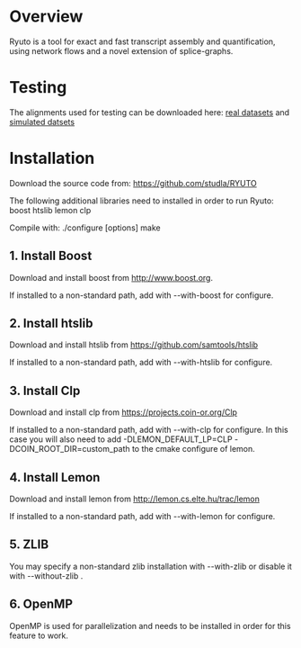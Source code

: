 # Overview
Ryuto is a tool for exact and fast transcript assembly and quantification, using network flows and a novel extension of splice-graphs.

# Testing
The alignments used for testing can be downloaded here: [real datasets](http://silo.bioinf.uni-leipzig.de/thomas/ryuto_real_alignments.tar.gz) and [simulated datsets](http://bioinf.itmat.upenn.edu/BEERS/bp2/)

# Installation
Download the source code from: https://github.com/studla/RYUTO

The following additional libraries need to installed in order to run Ryuto:
boost
htslib
lemon
clp

Compile with:
./configure [options]
make

## 1. Install Boost

Download and install boost from http://www.boost.org.

If installed to a non-standard path, add with --with-boost for configure.

## 2. Install htslib

Download and install htslib from https://github.com/samtools/htslib

If installed to a non-standard path, add with --with-htslib for configure.

## 3. Install Clp

Download and install clp from https://projects.coin-or.org/Clp

If installed to a non-standard path, add with --with-clp for configure.
In this case you will also need to add -DLEMON_DEFAULT_LP=CLP -DCOIN_ROOT_DIR=custom_path 
to the cmake configure of lemon.

## 4. Install Lemon

Download and install lemon from http://lemon.cs.elte.hu/trac/lemon

If installed to a non-standard path, add with --with-lemon for configure.

## 5. ZLIB

You may specify a non-standard zlib installation with --with-zlib or disable it with --without-zlib .

## 6. OpenMP

OpenMP is used for parallelization and needs to be installed in order for this feature to work.



